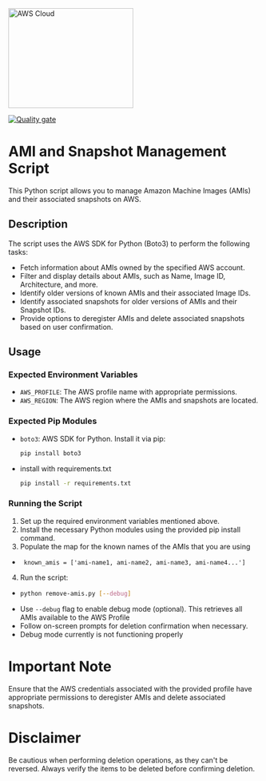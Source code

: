 <img src="https://media.licdn.com/dms/image/D5612AQERySmtAVp7kQ/article-cover_image-shrink_600_2000/0/1680275682788?e=2147483647&v=beta&t=E7UEu2xOneY6O7S5Ud09E2YglQa_d9ZZGhIoZOmp9aI" alt="AWS Cloud" width="250" height="200" />

[![Quality gate](https://q0pag5bxw8.loclx.io/api/project_badges/quality_gate?project=ka.jov_aws-ami-cleanup_f885e82f-ed7d-4fe6-b3a2-ff7bd4353142&token=sqb_0958f75c44691d25ac48a59d8ab71b7420854f67)](https://q0pag5bxw8.loclx.io/dashboard?id=ka.jov_aws-ami-cleanup_f885e82f-ed7d-4fe6-b3a2-ff7bd4353142)

# AMI and Snapshot Management Script 

This Python script allows you to manage Amazon Machine Images (AMIs) and their associated snapshots on AWS.

## Description

The script uses the AWS SDK for Python (Boto3) to perform the following tasks:
- Fetch information about AMIs owned by the specified AWS account.
- Filter and display details about AMIs, such as Name, Image ID, Architecture, and more.
- Identify older versions of known AMIs and their associated Image IDs.
- Identify associated snapshots for older versions of AMIs and their Snapshot IDs.
- Provide options to deregister AMIs and delete associated snapshots based on user confirmation.

## Usage

### Expected Environment Variables

- `AWS_PROFILE`: The AWS profile name with appropriate permissions.
- `AWS_REGION`: The AWS region where the AMIs and snapshots are located.

[//]: # (- `CLUSTER_NAME`: &#40;Optional&#41; Cluster name, if applicable.)

### Expected Pip Modules

- `boto3`: AWS SDK for Python. Install it via pip:
  ```bash
  pip install boto3
  ```
- install with requirements.txt
  ```bash
  pip install -r requirements.txt
  ```
  
### Running the Script
  1. Set up the required environment variables mentioned above.
  2. Install the necessary Python modules using the provided pip install command.
  3. Populate the map for the known names of the AMIs that you are using
  - ```python3
     known_amis = ['ami-name1, ami-name2, ami-name3, ami-name4...']
    ```
  4. Run the script:
- ```bash
  python remove-amis.py [--debug]
  ```
- Use `--debug` flag to enable debug mode (optional). This retrieves all AMIs available to the AWS Profile
- Follow on-screen prompts for deletion confirmation when necessary.
- Debug mode currently is not functioning properly

# Important Note
  Ensure that the AWS credentials associated with the provided profile have appropriate permissions to deregister AMIs and delete associated snapshots.

# Disclaimer
Be cautious when performing deletion operations, as they can't be reversed. Always verify the items to be deleted before confirming deletion.
